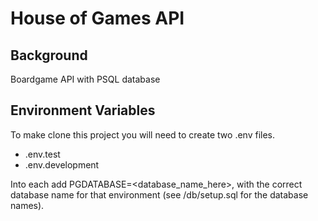 # House of Games API

## Background

Boardgame API with PSQL database

## Environment Variables

To make clone this project you will need to create two .env files.

- .env.test
- .env.development

Into each add PGDATABASE=<database_name_here>, with the correct database name for that environment (see /db/setup.sql for the database names).
